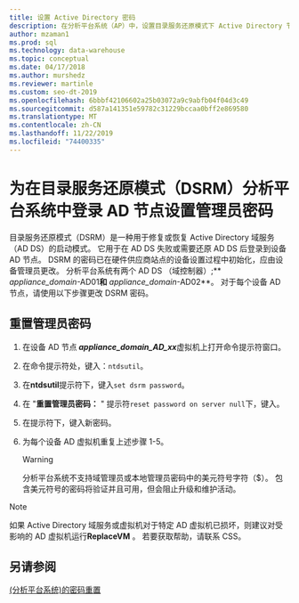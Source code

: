 ```yaml
---
title: 设置 Active Directory 密码
description: 在分析平台系统（AP）中，设置目录服务还原模式下 Active Directory 节点的管理员登录密码。
author: mzaman1
ms.prod: sql
ms.technology: data-warehouse
ms.topic: conceptual
ms.date: 04/17/2018
ms.author: murshedz
ms.reviewer: martinle
ms.custom: seo-dt-2019
ms.openlocfilehash: 6bbbf42106602a25b03072a9c9abfb04f04d3c49
ms.sourcegitcommit: d587a141351e59782c31229bccaa0bff2e869580
ms.translationtype: MT
ms.contentlocale: zh-CN
ms.lasthandoff: 11/22/2019
ms.locfileid: "74400335"
---
```

# <a name="set-admin-password-for-logging-on-to-ad-nodes-in-directory-services-restore-mode-dsrm---analytics-platform-system"></a>为在目录服务还原模式（DSRM）分析平台系统中登录 AD 节点设置管理员密码
目录服务还原模式（DSRM）是一种用于修复或恢复 Active Directory 域服务（AD DS）的启动模式。 它用于在 AD DS 失败或需要还原 AD DS 后登录到设备 AD 节点。 DSRM 的密码已在硬件供应商站点的设备设置过程中初始化，应由设备管理员更改。 分析平台系统有两个 AD DS （域控制器）;** _appliance_domain_-AD01**和** _appliance_domain_-AD02**。 对于每个设备 AD 节点，请使用以下步骤更改 DSRM 密码。  
  
## <a name="HowToDSRM"></a>重置管理员密码  
  
1.  在设备 AD 节点<strong> _appliance_domain_AD_xx_</strong>虚拟机上打开命令提示符窗口。  
  
2.  在命令提示符处，键入：`ntdsutil`。  
  
3.  在**ntdsutil**提示符下，键入`set dsrm password`。  
  
4.  在 "**重置管理员密码：** " 提示符`reset password on server null`下，键入。  
  
5.  在提示符下，键入新密码。  
  
6.  为每个设备 AD 虚拟机重复上述步骤 1-5。  
  
    > [!WARNING]  
    > 分析平台系统不支持域管理员或本地管理员密码中的美元符号字符（$）。 包含美元符号的密码将验证并且可用，但会阻止升级和维护活动。  
  
> [!NOTE]  
> 如果 Active Directory 域服务或虚拟机对于特定 AD 虚拟机已损坏，则建议对受影响的 AD 虚拟机运行**ReplaceVM** 。 若要获取帮助，请联系 CSS。  
  
## <a name="see-also"></a>另请参阅  
[&#40;分析平台系统&#41;的密码重置](password-reset.md)  
  
